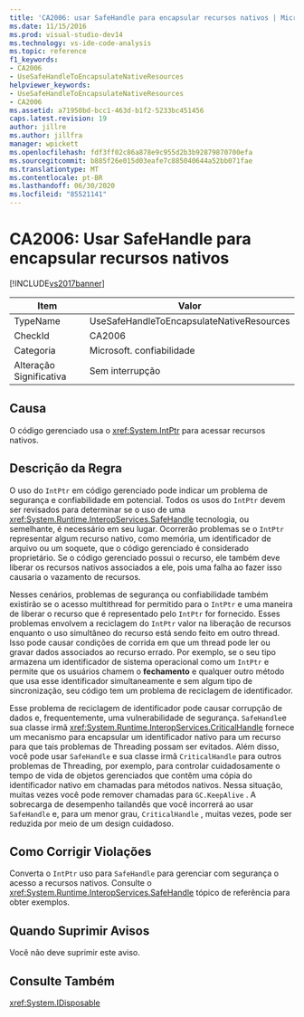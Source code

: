 ```yaml
---
title: 'CA2006: usar SafeHandle para encapsular recursos nativos | Microsoft Docs'
ms.date: 11/15/2016
ms.prod: visual-studio-dev14
ms.technology: vs-ide-code-analysis
ms.topic: reference
f1_keywords:
- CA2006
- UseSafeHandleToEncapsulateNativeResources
helpviewer_keywords:
- UseSafeHandleToEncapsulateNativeResources
- CA2006
ms.assetid: a71950bd-bcc1-463d-b1f2-5233bc451456
caps.latest.revision: 19
author: jillre
ms.author: jillfra
manager: wpickett
ms.openlocfilehash: fdf3ff02c86a878e9c955d2b3b92879870700efa
ms.sourcegitcommit: b885f26e015d03eafe7c885040644a52bb071fae
ms.translationtype: MT
ms.contentlocale: pt-BR
ms.lasthandoff: 06/30/2020
ms.locfileid: "85521141"
---
```

# <a name="ca2006-use-safehandle-to-encapsulate-native-resources"></a>CA2006: Usar SafeHandle para encapsular recursos nativos
[!INCLUDE[vs2017banner](../includes/vs2017banner.md)]

|Item|Valor|
|-|-|
|TypeName|UseSafeHandleToEncapsulateNativeResources|
|CheckId|CA2006|
|Categoria|Microsoft. confiabilidade|
|Alteração Significativa|Sem interrupção|

## <a name="cause"></a>Causa
 O código gerenciado usa o <xref:System.IntPtr> para acessar recursos nativos.

## <a name="rule-description"></a>Descrição da Regra
 O uso do `IntPtr` em código gerenciado pode indicar um problema de segurança e confiabilidade em potencial. Todos os usos do `IntPtr` devem ser revisados para determinar se o uso de uma <xref:System.Runtime.InteropServices.SafeHandle> tecnologia, ou semelhante, é necessário em seu lugar. Ocorrerão problemas se o `IntPtr` representar algum recurso nativo, como memória, um identificador de arquivo ou um soquete, que o código gerenciado é considerado proprietário. Se o código gerenciado possui o recurso, ele também deve liberar os recursos nativos associados a ele, pois uma falha ao fazer isso causaria o vazamento de recursos.

 Nesses cenários, problemas de segurança ou confiabilidade também existirão se o acesso multithread for permitido para o `IntPtr` e uma maneira de liberar o recurso que é representado pelo `IntPtr` for fornecido. Esses problemas envolvem a reciclagem do `IntPtr` valor na liberação de recursos enquanto o uso simultâneo do recurso está sendo feito em outro thread. Isso pode causar condições de corrida em que um thread pode ler ou gravar dados associados ao recurso errado. Por exemplo, se o seu tipo armazena um identificador de sistema operacional como um `IntPtr` e permite que os usuários chamem o **fechamento** e qualquer outro método que usa esse identificador simultaneamente e sem algum tipo de sincronização, seu código tem um problema de reciclagem de identificador.

 Esse problema de reciclagem de identificador pode causar corrupção de dados e, frequentemente, uma vulnerabilidade de segurança. `SafeHandle`e sua classe irmã <xref:System.Runtime.InteropServices.CriticalHandle> fornece um mecanismo para encapsular um identificador nativo para um recurso para que tais problemas de Threading possam ser evitados. Além disso, você pode usar `SafeHandle` e sua classe irmã `CriticalHandle` para outros problemas de Threading, por exemplo, para controlar cuidadosamente o tempo de vida de objetos gerenciados que contêm uma cópia do identificador nativo em chamadas para métodos nativos. Nessa situação, muitas vezes você pode remover chamadas para `GC.KeepAlive` . A sobrecarga de desempenho tailandês que você incorrerá ao usar `SafeHandle` e, para um menor grau, `CriticalHandle` , muitas vezes, pode ser reduzida por meio de um design cuidadoso.

## <a name="how-to-fix-violations"></a>Como Corrigir Violações
 Converta o `IntPtr` uso para `SafeHandle` para gerenciar com segurança o acesso a recursos nativos. Consulte o <xref:System.Runtime.InteropServices.SafeHandle> tópico de referência para obter exemplos.

## <a name="when-to-suppress-warnings"></a>Quando Suprimir Avisos
 Você não deve suprimir este aviso.

## <a name="see-also"></a>Consulte Também
 <xref:System.IDisposable>
